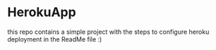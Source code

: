 # HerokuApp
this repo contains a simple project with the steps to configure heroku deployment in the ReadMe file :)
